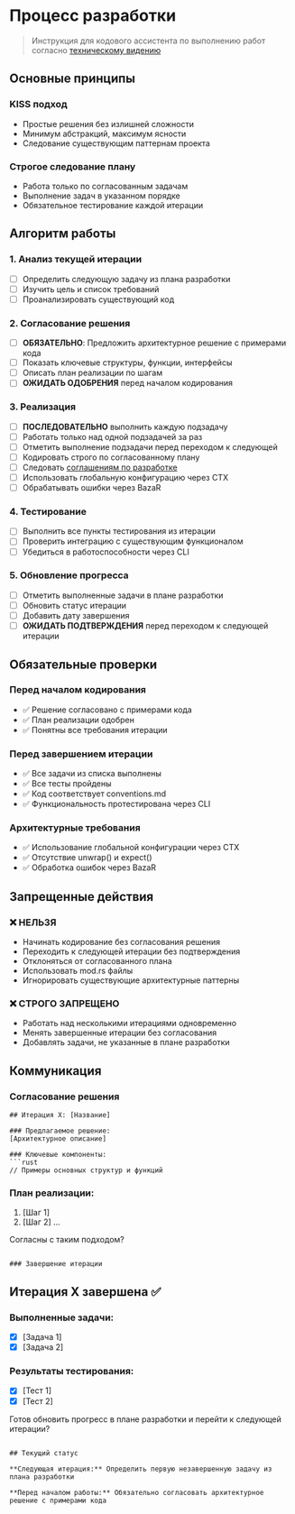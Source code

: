 # Процесс разработки

> Инструкция для кодового ассистента по выполнению работ согласно [техническому видению](vision.md)

## Основные принципы

### KISS подход
- Простые решения без излишней сложности
- Минимум абстракций, максимум ясности
- Следование существующим паттернам проекта

### Строгое следование плану
- Работа только по согласованным задачам
- Выполнение задач в указанном порядке
- Обязательное тестирование каждой итерации

## Алгоритм работы

### 1. Анализ текущей итерации
- [ ] Определить следующую задачу из плана разработки
- [ ] Изучить цель и список требований
- [ ] Проанализировать существующий код

### 2. Согласование решения
- [ ] **ОБЯЗАТЕЛЬНО**: Предложить архитектурное решение с примерами кода
- [ ] Показать ключевые структуры, функции, интерфейсы
- [ ] Описать план реализации по шагам
- [ ] **ОЖИДАТЬ ОДОБРЕНИЯ** перед началом кодирования

### 3. Реализация
- [ ] **ПОСЛЕДОВАТЕЛЬНО** выполнить каждую подзадачу
- [ ] Работать только над одной подзадачей за раз
- [ ] Отметить выполнение подзадачи перед переходом к следующей
- [ ] Кодировать строго по согласованному плану
- [ ] Следовать [соглашениям по разработке](conventions.md)
- [ ] Использовать глобальную конфигурацию через CTX
- [ ] Обрабатывать ошибки через BazaR<T>

### 4. Тестирование
- [ ] Выполнить все пункты тестирования из итерации
- [ ] Проверить интеграцию с существующим функционалом
- [ ] Убедиться в работоспособности через CLI

### 5. Обновление прогресса
- [ ] Отметить выполненные задачи в плане разработки
- [ ] Обновить статус итерации
- [ ] Добавить дату завершения
- [ ] **ОЖИДАТЬ ПОДТВЕРЖДЕНИЯ** перед переходом к следующей итерации

## Обязательные проверки

### Перед началом кодирования
- ✅ Решение согласовано с примерами кода
- ✅ План реализации одобрен
- ✅ Понятны все требования итерации

### Перед завершением итерации
- ✅ Все задачи из списка выполнены
- ✅ Все тесты пройдены
- ✅ Код соответствует conventions.md
- ✅ Функциональность протестирована через CLI

### Архитектурные требования
- ✅ Использование глобальной конфигурации через CTX
- ✅ Отсутствие unwrap() и expect()
- ✅ Обработка ошибок через BazaR<T>

## Запрещенные действия

### ❌ НЕЛЬЗЯ
- Начинать кодирование без согласования решения
- Переходить к следующей итерации без подтверждения
- Отклоняться от согласованного плана
- Использовать mod.rs файлы
- Игнорировать существующие архитектурные паттерны

### ❌ СТРОГО ЗАПРЕЩЕНО
- Работать над несколькими итерациями одновременно
- Менять завершенные итерации без согласования
- Добавлять задачи, не указанные в плане разработки

## Коммуникация

### Согласование решения
```
## Итерация X: [Название]

### Предлагаемое решение:
[Архитектурное описание]

### Ключевые компоненты:
```rust
// Примеры основных структур и функций
```

### План реализации:
1. [Шаг 1]
2. [Шаг 2]
...

Согласны с таким подходом?
```

### Завершение итерации
```
## Итерация X завершена ✅

### Выполненные задачи:
- [x] [Задача 1]
- [x] [Задача 2]

### Результаты тестирования:
- [x] [Тест 1] 
- [x] [Тест 2]

Готов обновить прогресс в плане разработки и перейти к следующей итерации?
```

## Текущий статус

**Следующая итерация:** Определить первую незавершенную задачу из плана разработки

**Перед началом работы:** Обязательно согласовать архитектурное решение с примерами кода